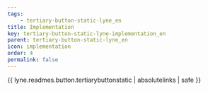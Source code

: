 ```yaml
---
tags: 
    - tertiary-button-static-lyne_en
title: Implementation
key: tertiary-button-static-lyne-implementation_en
parent: tertiary-button-static-lyne_en
icon: implementation
order: 4
permalink: false  
---
```

{{ lyne.readmes.button.tertiarybuttonstatic | absolutelinks | safe }}


